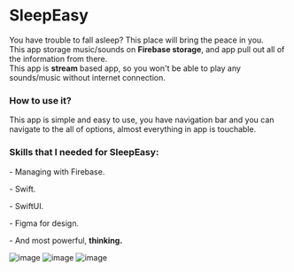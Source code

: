 # SleepEasy

You have trouble to fall asleep? This place will bring the peace in you.<br>
This app storage music/sounds on <b>Firebase storage</b>, and app pull out all of the information from there.<br>
This app is <b>stream</b> based app, so you won't be able to play any sounds/music without internet connection.

<h3>How to use it?</h3>

<p>This app is simple and easy to use, you have navigation bar and you can navigate to the all of options, almost everything in app is touchable.</p>

<h3>Skills that I needed for SleepEasy:</h3>

<p>- Managing with Firebase.</p>
<p>- Swift.</p>
<p>- SwiftUI.</p>
<p>- Figma for design.</p>
<p>- And most powerful, <b>thinking.</b></p>

![image](https://user-images.githubusercontent.com/109043372/201770052-e261ea91-0a30-4076-848c-e1005ed67164.png)
![image](https://user-images.githubusercontent.com/109043372/201770097-9949a77c-01cf-4f5a-86e9-2f90fbe2b8da.png)
![image](https://user-images.githubusercontent.com/109043372/201769957-82b97b65-960c-4614-8a61-ffdfb3ad8ec4.png)
